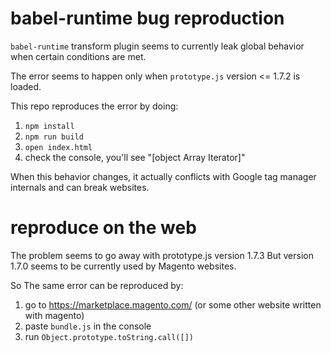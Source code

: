 # babel-runtime bug reproduction

`babel-runtime` transform plugin seems to currently leak global behavior when certain conditions are met.

The error seems to happen only when `prototype.js` version <= 1.7.2 is loaded.

This repo reproduces the error by doing:

1. `npm install`
2. `npm run build`
3. `open index.html`
4. check the console, you'll see "[object Array Iterator]"

When this behavior changes, it actually conflicts with Google tag manager internals and can break websites.

# reproduce on the web

The problem seems to go away with prototype.js version 1.7.3
But version 1.7.0 seems to be currently used by Magento websites.

So The same error can be reproduced by:
1. go to https://marketplace.magento.com/ (or some other website written with magento)
2. paste `bundle.js` in the console
3. run `Object.prototype.toString.call([])`
